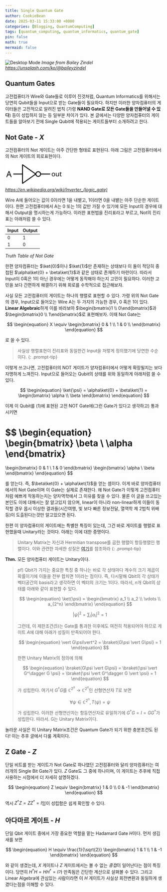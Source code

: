 ```yaml
---
title: Single Quantum Gate
author: CookieBean
date: 2025-03-11 15:33:00 +0800
categories: [Blogging, QuantumComputing]
tags: [quantum_computing, quantum_informatics, quantum_gate]
pin: false
math: true
mermaid: false
---
```


![Desktop Mode](../assets/img/qc/1.3/thumbnail.jpg)
_Image from Bailey Zindel https://unsplash.com/ko/@baileyzindel_

## Quantum Gates

고전컴퓨터가 Wire와 Gate들로 이루어 진것처럼, Quantum Informatics를 위해서는 당연히 Qubit들을 Input으로 받는 Gate들이 필요하다. 하지만 이러한 양자컴퓨터의 게이터들은 고전적으로 알려진 법칙 (가령 **NAND Gate로 모든 Gate들을 만들어낼 수 있다**) 등이 성립하지 않는 등 일부분 차이가 있다. 본 글에서는 다양한 양자컴퓨터의 게이트들을 알아보기 전에 Single Qubit에 적용되는 게이트들부터 소개하려고 한다.

## Not Gate - $X$

고전컴퓨터의 Not 게이트는 아주 간단한 형태로 표현된다. 아래 그림은 고전컴퓨터에서의 Not 게이트의 회로표현이다.

![Desktop Mode](../assets/img/qc/1.3/not.png)
_https://en.wikipedia.org/wiki/Inverter_(logic_gate)_

Wire A에 들어오는 값이 0이라면 1을 내뱉고, 1이라면 0을 내뱉는 아주 단순한 게이트이다. 한편 고전컴퓨터에서 A는 0 또는 1의 값만 가질 수 있기에 모든 Input의 경우에 대해서 Output을 명시하는게 가능하다. 이러한 표현법을 진리표라고 부르고, Not의 진리표는 아래처럼 쓸 수 있다.

| Input | Output | 
| :---- | :----- |
| 0     | 1      |
| 1     | 0      |
_Truth Table of Not Gate_

한편 양자컴퓨터는 $\ket{0}$이나 $\ket{1}$만 존재하는 상태보다 이 둘이 적당히 중첩된 $\alpha\ket{0} + \beta\ket{1}$과 같은 상태로 존재하기 마련이다. 따라서 Input이 0혹은 1이 아닌 경우에는 어떻게 동작해야 하는지 고민이 필요하다. 이러한 고민을 보다 간편하게 해결하기 위해 회로를 수학적으로 접근해보자. 

사실 모든 고전컴퓨터의 게이트는 하나의 행렬로 표현할 수 있다. 가령 위의 Not Gate의 경우, Input으로 들어오는 Wire A는 두 가지의 가능한 경우, 0 혹은 1이 있다. **Linear Algebraic**하게 이를 바라보아 $\begin{bmatrix}1 \\ 0\end{bmatrix}$과 $\begin{bmatrix}0 \\ 1\end{bmatrix}$로 표현해보자. 이때 Not Gate는

$$
\begin{equation}
  X \equiv
  \begin{bmatrix}
    0 & 1 \\
    1 & 0 \\
  \end{bmatrix}
\end{equation}
$$

로 쓸 수 있다.

> 사실상 행렬표현이 진리표와 동일한건 Input을 저렇게 정의했기에 당연한 수순이다.
{: .prompt-tip}

이렇게 쓰고나면, 고전컴퓨터의 NOT 게이트가 양자컴퓨터에서 어떻게 확장될지는 보다 자명하게 느껴진다. Input으로 들어오는 Qubit의 상태를 위와 동일하게 아래처럼 쓸 수 있다.

$$
\begin{equation}
  \ket{\psi} = \alpha\ket{0} + \beta\ket{1} = 
  \begin{bmatrix}
    \alpha \\
    \beta
  \end{bmatrix}
\end{equation}
$$

이제 이 Qubit를 $(1)$에 표현된 고전 NOT Gate에(그런 Gate가 있다고 생각하고) 통과시키면

$$
\begin{equation}
  \begin{bmatrix}
    \beta \\
    \alpha
  \end{bmatrix}
   = 
  \begin{bmatrix}
    0 & 1 \\
    1 & 0
  \end{bmatrix}
  \begin{bmatrix}
    \alpha \\
    \beta
  \end{bmatrix}
\end{equation}
$$

를 얻는다. 즉, $\beta\ket{0} + \alpha\ket{1}$을 얻는 셈이다. 이게 바로 양자컴퓨터에서의 Not Gate이며 이 Gate는 실제로 존재한다. 왜 Not Gate가 이렇게 고전컴퓨터처럼 예쁘게 작동하는지는 양자역학에서 그 이유를 찾을 수 있다. 물론 이 글을 쓰고있는 본인도 이에 대해서는 잘 알고있지 않으며, linear이 아니라 non-linear하게 이들이 동작할 경우 몹시 이상한 결과들(시간여행, 빛 보다 빠른 정보전달, 열역학 제 2법칙 위배 등)이 도출된다는것만 알고있으면 된다.

한편 이 양자컴퓨터의 게이트에는 특별한 특징이 있는데, 그건 바로 게이트를 행렬로 표현했을때 Unitary라는 것이다. 아래는 이에 대한 증명이다.

> Unitary Matrix는 자신과 Hermitian transpose를 곱한 행렬이 항등행렬인 행렬이다. 이와 관련한 자세한 성질은 [여기](https://en.wikipedia.org/wiki/Unitary_matrix)를 참조하라
{: .prompt-tip}

<div class="box">
<strong>Thm.</strong> 
모든 양자컴퓨터 게이트는 Unitary이다.
</div>

<blockquote>

pf) Qbit가 가지는 중요한 특징 중 하나는 바로 각 상태마다 계수의 크기 제곱이 확률이기에 이들을 전부 합치면 1이라는 점이다. 즉, 다시말해 Qbit의 각 상태가 벡터공간의 basis라고 생각하면 이 벡터의 크기는 1이다. 따라서, $n$개 Qbit의 상태를 아래와 같이 표현할 수 있다.

$$
\begin{equation}
  \ket{\psi} =
  \begin{bmatrix}
    a_1 \\ a_2 \\ \vdots \\ a_{2^n} 
  \end{bmatrix}
\end{equation}
$$

$$
\begin{equation}
  \vert\psi\vert^2 = 
  \sum_{i} |a_i|^2 = 1
\end{equation}
$$

그런데, 이 제한조건$(5)$는 Gate를 통과한 이후에도 여전히 적용되어야 하므로 게이트 $A$에 대해 아래가 성질이 만족되어야 한다.

$$
\begin{equation}
  \vert G\psi\vert^2 = \braket{G\psi \vert G\psi} = 1
\end{equation}
$$

한편 Unitary Matrix의 정의에 의해

$$
\begin{equation}
  \braket{G\psi \vert G\psi} = \braket{\psi \vert G^\dagger G \psi} = \braket{\psi \vert G^\dagger G \vert \psi} = 1
\end{equation}
$$

가 성립한다. 여기서 $G^\dagger G$를 $\mathbb{C}^{2^n} \rightarrow \mathbb{C}^{2^n}$인 선형연산자 $T$로 보면

$$
\begin{equation}
  \forall \psi \in \mathbb{C}^{2^n}, T(\psi) = \psi
\end{equation}
$$

가 성립한다. 이러한 선형연산자는 항등연산자로 유일하기에 $G^\dagger G = I = G G^\dagger$가 성립한다. 따라서. G는 Unitary Matrix이다.

</blockquote>

놀라운 사실은 이 Unitary Matrix조건은 Quantum Gate가 되기 위한 충분조건도 된다! 이는 추후 글에서 다룰 계획이다.

## Z Gate - $Z$

단일 비트를 받는 게이트가 Not Gate로 하나였던 고전컴퓨터와 달리 양자컴퓨터는 여러개의 Single Bit Gate가 있다. $Z$ Gate도 그 중에 하나이며, 이 게이트는 추후에 직접 사용하는 시점에서 더 자세히 설명하겠다.

$$
\begin{equation}
  Z \equiv
  \begin{bmatrix}
    1 & 0 \\
    0 & -1
  \end{bmatrix}
\end{equation}
$$

역시 $Z^\dagger Z = Z Z^\dagger = I$임이 성립함은 쉽게 확인할 수 있다.

## 아다마르 게이트 - $H$

단일 Qbit 게이트 중에서 가장 중요한 역할을 맡는 Hadamard Gate $H$이다. 먼저 생김새를 보면

$$
\begin{equation}
  H \equiv
  \frac{1}{\sqrt{2}}
  \begin{bmatrix}
    1 & 1 \\
    1 & -1
  \end{bmatrix}
\end{equation}
$$

와 같이 생겼는데, $X$ 게이트나 $Z$ 게이트에서는 볼 수 없는 *중첩*이 일어난다는 점이 특징이다. 당연히 $H^\dagger H = H H^\dagger = I$가 만족됨은 간단한 계산으로 살펴볼 수 있다. 그리고 Linear Algebra에 관심있는 사람이라면 이 $H$ 게이트가 사실상 회전변환과 동일하게 생겼다는점을 이해할 수 있다. 
